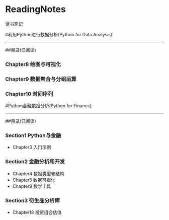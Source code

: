 # ReadingNotes
读书笔记

#利用Python进行数据分析(Python for Data Analysis)

----

##目录(已阅读)

### Chapter8 绘图与可视化
### Chapter9 数据聚合与分组运算
### Chapter10 时间序列

#Python金融数据分析(Python for Finance)

----

##目录(已阅读)

### Section1 Python与金融
* Chapter3 入门示例

### Section2 金融分析和开发
* Chapter4 数据类型和结构
* Chapter5 数据可视化
* Chapter9 数学工具

### Section3 衍生品分析库
* Chapter18 投资组合估值





